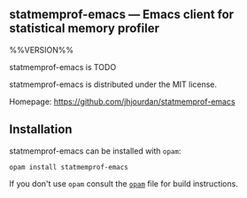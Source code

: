statmemprof-emacs — Emacs client for statistical memory profiler
-------------------------------------------------------------------------------
%%VERSION%%

statmemprof-emacs is TODO

statmemprof-emacs is distributed under the MIT license.

Homepage: https://github.com/jhjourdan/statmemprof-emacs

## Installation

statmemprof-emacs can be installed with `opam`:

    opam install statmemprof-emacs

If you don't use `opam` consult the [`opam`](opam) file for build
instructions.
